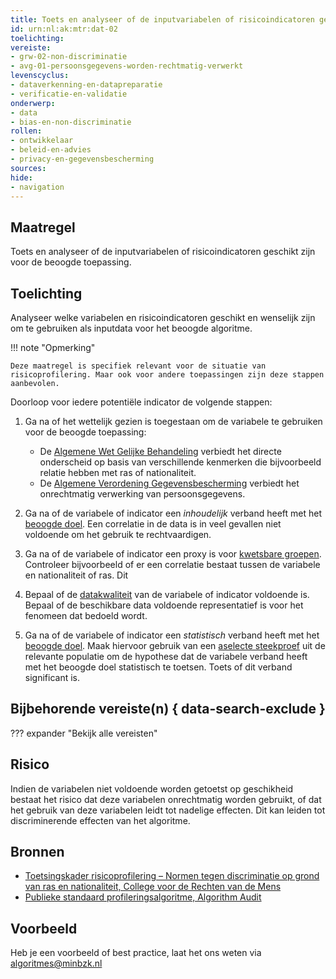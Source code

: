 ```yaml
---
title: Toets en analyseer of de inputvariabelen of risicoindicatoren geschikt zijn voor het beoogde algoritme
id: urn:nl:ak:mtr:dat-02
toelichting: 
vereiste:
- grw-02-non-discriminatie
- avg-01-persoonsgegevens-worden-rechtmatig-verwerkt
levenscyclus:
- dataverkenning-en-datapreparatie
- verificatie-en-validatie
onderwerp:
- data
- bias-en-non-discriminatie
rollen:
- ontwikkelaar
- beleid-en-advies
- privacy-en-gegevensbescherming
sources:
hide:
- navigation
---
```


<!-- tags -->

## Maatregel
Toets en analyseer of de inputvariabelen of risicoindicatoren geschikt zijn voor de beoogde toepassing.

## Toelichting
Analyseer welke variabelen en risicoindicatoren geschikt en wenselijk zijn om te gebruiken als inputdata voor het beoogde algoritme. 

!!! note "Opmerking"

    Deze maatregel is specifiek relevant voor de situatie van risicoprofilering. Maar ook voor andere toepassingen zijn deze stappen aanbevolen. 

Doorloop voor iedere potentiële indicator de volgende stappen:

1. Ga na of het wettelijk gezien is toegestaan om de variabele te gebruiken voor de beoogde toepassing:

    - De [Algemene Wet Gelijke Behandeling](https://wetten.overheid.nl/BWBR0006502/2020-01-01) verbiedt het directe onderscheid op basis van verschillende kenmerken die bijvoorbeeld relatie hebben met ras of nationaliteit.
    - De [Algemene Verordening Gegevensbescherming](https://www.autoriteitpersoonsgegevens.nl/themas/basis-avg/avg-algemeen/de-avg-in-het-kort) verbiedt het onrechtmatig verwerking van persoonsgegevens. 

2. Ga na of de variabele of indicator een *inhoudelijk* verband heeft met het [beoogde doel](1-pba-02-formuleren-doelstelling.md). Een correlatie in de data is in veel gevallen niet voldoende om het gebruik te rechtvaardigen. 

3. Ga na of de variabele of indicator een proxy is voor [kwetsbare groepen](2-owp-08-kwetsbare-groepen.md). Controleer bijvoorbeeld of er een correlatie bestaat tussen de variabele en nationaliteit of ras. Dit 

4. Bepaal of de [datakwaliteit](3-dat-01-datakwaliteit.md) van de variabele of indicator voldoende is. Bepaal of de beschikbare data voldoende representatief is voor het fenomeen dat bedoeld wordt.   

5. Ga na of de variabele of indicator een *statistisch* verband heeft met het [beoogde doel](1-pba-02-formuleren-doelstelling.md). Maak hiervoor gebruik van een [aselecte steekproef](6-imp-02-aselecte-steekproeven.md) uit de relevante populatie om de hypothese dat de variabele verband heeft met het beoogde doel statistisch te toetsen. Toets of dit verband significant is. 

## Bijbehorende vereiste(n) { data-search-exclude }
??? expander "Bekijk alle vereisten"
    <!-- list_vereisten_on_maatregelen_page -->

## Risico
Indien de variabelen niet voldoende worden getoetst op geschikheid bestaat het risico dat deze variabelen onrechtmatig worden gebruikt, of dat het gebruik van deze variabelen leidt tot nadelige effecten. Dit kan leiden tot discriminerende effecten van het algoritme. 

## Bronnen
- [Toetsingskader risicoprofilering – Normen tegen discriminatie op grond van ras en nationaliteit, College voor de Rechten van de Mens](https://publicaties.mensenrechten.nl/publicatie/4093c026-ae41-4c1d-aa78-4ce0e205b5de)
- [Publieke standaard profileringsalgoritme, Algorithm Audit](https://algorithmaudit.eu/nl/knowledge-platform/knowledge-base/public_standard_profiling/)

## Voorbeeld
Heb je een voorbeeld of best practice, laat het ons weten via [algoritmes@minbzk.nl](mailto:algoritmes@minbzk.nl) 

